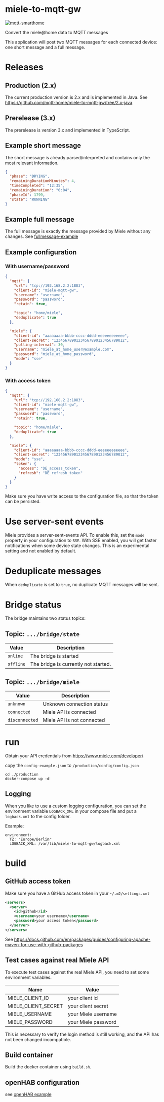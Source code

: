 # miele-to-mqtt-gw

[![mqtt-smarthome](https://img.shields.io/badge/mqtt-smarthome-blue.svg)](https://github.com/mqtt-smarthome/mqtt-smarthome)

Convert the miele@home data to MQTT messages

This application will post two MQTT messages for each connected device: one short message and a full message.

# Releases

## Production (2.x)
The current production version is 2.x and is implemented in Java.
See https://github.com/mqtt-home/miele-to-mqtt-gw/tree/2.x-java

## Prerelease (3.x)
The prerelease is version 3.x and implemented in TypeScript.

## Example short message

The short message is already parsed/interpreted and contains only the most relevant information.

```json
{
  "phase": "DRYING",
  "remainingDurationMinutes": 4,
  "timeCompleted": "12:35",
  "remainingDuration": "0:04",
  "phaseId": 1799,
  "state": "RUNNING"
}
```

## Example full message

The full message is exactly the message provided by Miele without any changes.
See [fullmessage-example](fullmessage-example.md)

## Example configuration

### With username/password

```json
{
  "mqtt": {
    "url": "tcp://192.168.2.2:1883",
    "client-id": "miele-mqtt-gw",
    "username": "username",
    "password": "password",
    "retain": true,

    "topic": "home/miele",
    "deduplicate": true
  },

  "miele": {
    "client-id": "aaaaaaaa-bbbb-cccc-dddd-eeeeeeeeeeee",
    "client-secret": "12345678901234567890123456789012",
    "polling-interval": 30,
    "username": "miele_at_home_user@example.com",
    "password": "miele_at_home_password",
    "mode": "sse"
  }
}
```

### With access token
```json
{
  "mqtt": {
    "url": "tcp://192.168.2.2:1883",
    "client-id": "miele-mqtt-gw",
    "username": "username",
    "password": "password",
    "retain": true,

    "topic": "home/miele",
    "deduplicate": true
  },

  "miele": {
    "client-id": "aaaaaaaa-bbbb-cccc-dddd-eeeeeeeeeeee",
    "client-secret": "12345678901234567890123456789012",
    "mode": "sse",
    "token": {
      "access": "DE_access_token",
      "refresh": "DE_refresh_token"
    }
  }
}
```

Make sure you have write access to the configuration file, so that the token can be persisted.

# Use server-sent events

Miele provides a server-sent-events API. To enable this, set the `mode`
property in your configuration to `SSE`. With SSE enabled, you will get faster notifications when some device state
changes. This is an experimental setting and not enabled by default.

# Deduplicate messages

When `deduplicate` is set to `true`, no duplicate MQTT messages will be sent.

# Bridge status

The bridge maintains two status topics:

## Topic: `.../bridge/state`

| Value     | Description                          |
| --------- | ------------------------------------ |
| `online`  | The bridge is started                |
| `offline` | The bridge is currently not started. |

## Topic: `.../bridge/miele`

| Value          | Description                |
| -------------- | -------------------------- |
| `unknown`      | Unknown connection status  |
| `connected`    | Miele API is connected     |
| `disconnected` | Miele API is not connected |

# run

Obtain your API credentials from https://www.miele.com/developer/

copy the `config-example.json` to `/production/config/config.json`

```
cd ./production
docker-compose up -d
```

## Logging

When you like to use a custom logging configuration, you can set the environment variable `LOGBACK_XML` in your compose
file and put a `logback.xml` to the config folder.

Example:

```
environment:
  TZ: "Europe/Berlin"
  LOGBACK_XML: /var/lib/miele-to-mqtt-gw/logback.xml
```

# build

## GitHub access token

Make sure you have a GitHub access token in your `~/.m2/settings.xml`
```xml
<servers>
  <server>
    <id>github</id>
    <username>your username</username>
    <password>your access token</password>
  </server>
</servers>
```

See https://docs.github.com/en/packages/guides/configuring-apache-maven-for-use-with-github-packages

## Test cases against real Miele API

To execute test cases against the real Miele API, you need to set some environment variables.

| Name                | Value               |
| ------------------- | ------------------- |
| MIELE_CLIENT_ID     | your client id      |
| MIELE_CLIENT_SECRET | your client secret  |
| MIELE_USERNAME      | your Miele username |
| MIELE_PASSWORD      | your Miele password |

This is necessary to verify the login method is still working, and the API has not been changed incompatible.

## Build container

Build the docker container using `build.sh`.

## openHAB configuration

see [openHAB example](openHAB.md)

